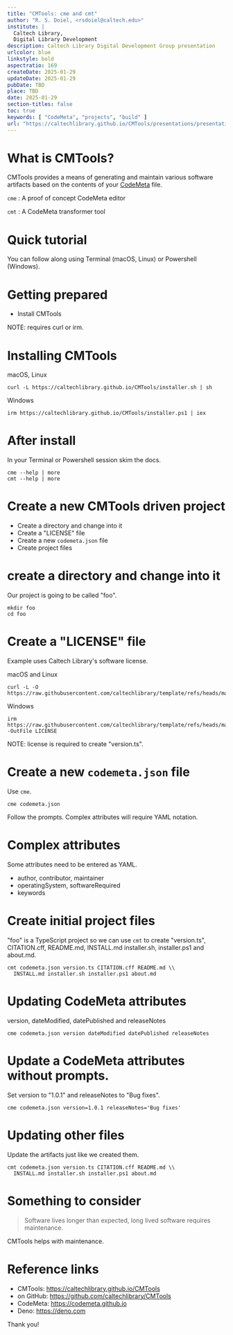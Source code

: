 ```yaml
---
title: "CMTools: cme and cmt"
author: "R. S. Doiel, <rsdoiel@caltech.edu>"
institute: |
  Caltech Library,
  Digital Library Development
description: Caltech Library Digital Development Group presentation
urlcolor: blue
linkstyle: bold
aspectratio: 169
createDate: 2025-01-29
updateDate: 2025-01-29
pubDate: TBD
place: TBD
date: 2025-01-29
section-titles: false
toc: true
keywords: [ "CodeMeta", "projects", "build" ]
url: "https://caltechlibrary.github.io/CMTools/presentations/presentation2.html"
---
```


# What is CMTools?

CMTools provides a means of generating and maintain various software artifacts based on the contents of your [CodeMeta](https://codemeta.github.io) file.

`cme`
: A proof of concept CodeMeta editor

`cmt`
: A CodeMeta transformer tool

# Quick tutorial

You can follow along using Terminal (macOS, Linux) or Powershell (Windows).

# Getting prepared

- Install CMTools 

NOTE: requires curl or irm.

# Installing CMTools

macOS, Linux

~~~shell
curl -L https://caltechlibrary.github.io/CMTools/installer.sh | sh
~~~

Windows

~~~shell
irm https://caltechlibrary.github.io/CMTools/installer.ps1 | iex
~~~

# After install

In your Terminal or Powershell session skim the docs.

~~~shell
cme --help | more
cmt --help | more
~~~

# Create a new CMTools driven project

- Create a directory and change into it
- Create a "LICENSE" file
- Create a new `codemeta.json` file
- Create project files

# create a directory and change into it

Our project is going to be called "foo".

~~~shell
mkdir foo
cd foo
~~~

# Create a "LICENSE" file

Example uses Caltech Library's software license.

macOS and Linux

~~~shell
curl -L -O https://raw.githubusercontent.com/caltechlibrary/template/refs/heads/main/LICENSE
~~~

Windows

~~~shell
irm https://raw.githubusercontent.com/caltechlibrary/template/refs/heads/main/LICENSE -OutFile LICENSE
~~~

NOTE: license is required to create "version.ts".

# Create a new `codemeta.json` file

Use `cme`. 

~~~shell
cme codemeta.json
~~~

Follow the prompts. Complex attributes will require YAML notation.

# Complex attributes

Some attributes need to be entered as YAML.

- author, contributor, maintainer
- operatingSystem, softwareRequired
- keywords

# Create initial project files

"foo" is a TypeScript project so we can use `cmt` to
create "version.ts", CITATION.cff, README.md, INSTALL.md
installer.sh, installer.ps1 and about.md.

~~~shell
cmt codemeta.json version.ts CITATION.cff README.md \\
  INSTALL.md installer.sh installer.ps1 about.md
~~~

# Updating CodeMeta attributes

version, dateModified, datePublished and releaseNotes

~~~shell
cme codemeta.json version dateModified datePublished releaseNotes
~~~

# Update a CodeMeta attributes without prompts.

Set version to "1.0.1"  and releaseNotes to "Bug fixes".

~~~shell
cme codemeta.json version=1.0.1 releaseNotes='Bug fixes'
~~~

# Updating other files

Update the artifacts just like we created them.

~~~shell
cmt codemeta.json version.ts CITATION.cff README.md \\
  INSTALL.md installer.sh installer.ps1 about.md
~~~

# Something to consider

> Software lives longer than expected,
> long lived software requires maintenance.

CMTools helps with maintenance.

# Reference links

- CMTools: <https://caltechlibrary.github.io/CMTools>
- on GitHub: <https://github.com/caltechlibrary/CMTools>
- CodeMeta: <https://codemeta.github.io>
- Deno: <https://deno.com>

Thank you!
